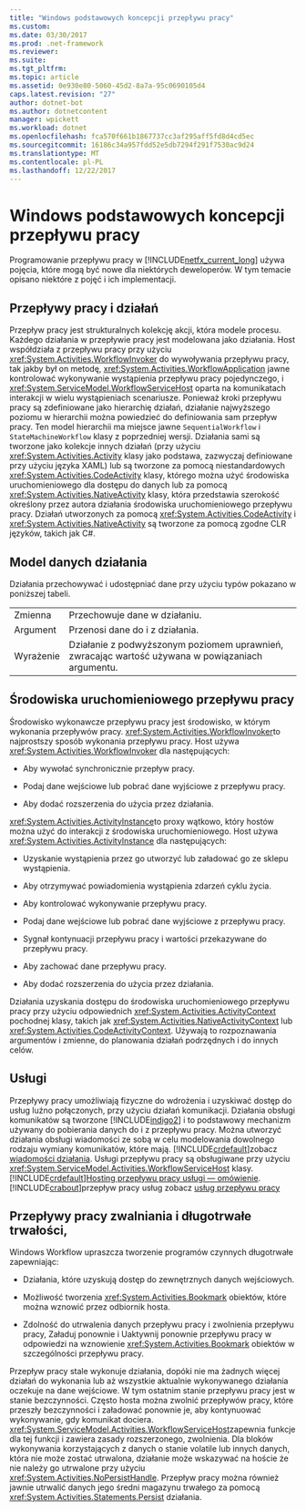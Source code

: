 ```yaml
---
title: "Windows podstawowych koncepcji przepływu pracy"
ms.custom: 
ms.date: 03/30/2017
ms.prod: .net-framework
ms.reviewer: 
ms.suite: 
ms.tgt_pltfrm: 
ms.topic: article
ms.assetid: 0e930e80-5060-45d2-8a7a-95c0690105d4
caps.latest.revision: "27"
author: dotnet-bot
ms.author: dotnetcontent
manager: wpickett
ms.workload: dotnet
ms.openlocfilehash: fca570f661b1867737cc3af295aff5fd8d4cd5ec
ms.sourcegitcommit: 16186c34a957fdd52e5db7294f291f7530ac9d24
ms.translationtype: MT
ms.contentlocale: pl-PL
ms.lasthandoff: 12/22/2017
---
```

# <a name="fundamental-windows-workflow-concepts"></a>Windows podstawowych koncepcji przepływu pracy
Programowanie przepływu pracy w [!INCLUDE[netfx_current_long](../../../includes/netfx-current-long-md.md)] używa pojęcia, które mogą być nowe dla niektórych deweloperów. W tym temacie opisano niektóre z pojęć i ich implementacji.  
  
## <a name="workflows-and-activities"></a>Przepływy pracy i działań  
 Przepływ pracy jest strukturalnych kolekcję akcji, która modele procesu. Każdego działania w przepływie pracy jest modelowana jako działania. Host współdziała z przepływu pracy przy użyciu <xref:System.Activities.WorkflowInvoker> do wywoływania przepływu pracy, tak jakby był on metodę, <xref:System.Activities.WorkflowApplication> jawne kontrolować wykonywanie wystąpienia przepływu pracy pojedynczego, i <xref:System.ServiceModel.WorkflowServiceHost> oparta na komunikatach interakcji w wielu wystąpieniach scenariusze. Ponieważ kroki przepływu pracy są zdefiniowane jako hierarchię działań, działanie najwyższego poziomu w hierarchii można powiedzieć do definiowania sam przepływ pracy. Ten model hierarchii ma miejsce jawne `SequentialWorkflow` i `StateMachineWorkflow` klasy z poprzedniej wersji. Działania sami są tworzone jako kolekcje innych działań (przy użyciu <xref:System.Activities.Activity> klasy jako podstawa, zazwyczaj definiowane przy użyciu języka XAML) lub są tworzone za pomocą niestandardowych <xref:System.Activities.CodeActivity> klasy, którego można użyć środowiska uruchomieniowego dla dostępu do danych lub za pomocą <xref:System.Activities.NativeActivity> klasy, która przedstawia szerokość określony przez autora działania środowiska uruchomieniowego przepływu pracy. Działań utworzonych za pomocą <xref:System.Activities.CodeActivity> i <xref:System.Activities.NativeActivity> są tworzone za pomocą zgodne CLR języków, takich jak C#.  
  
## <a name="activity-data-model"></a>Model danych działania  
 Działania przechowywać i udostępniać dane przy użyciu typów pokazano w poniższej tabeli.  
  
|||  
|-|-|  
|Zmienna|Przechowuje dane w działaniu.|  
|Argument|Przenosi dane do i z działania.|  
|Wyrażenie|Działanie z podwyższonym poziomem uprawnień, zwracając wartość używana w powiązaniach argumentu.|  
  
## <a name="workflow-runtime"></a>Środowiska uruchomieniowego przepływu pracy  
 Środowisko wykonawcze przepływu pracy jest środowisko, w którym wykonania przepływów pracy. <xref:System.Activities.WorkflowInvoker>to najprostszy sposób wykonania przepływu pracy. Host używa <xref:System.Activities.WorkflowInvoker> dla następujących:  
  
-   Aby wywołać synchronicznie przepływ pracy.  
  
-   Podaj dane wejściowe lub pobrać dane wyjściowe z przepływu pracy.  
  
-   Aby dodać rozszerzenia do użycia przez działania.  
  
 <xref:System.Activities.ActivityInstance>to proxy wątkowo, który hostów można użyć do interakcji z środowiska uruchomieniowego. Host używa <xref:System.Activities.ActivityInstance> dla następujących:  
  
-   Uzyskanie wystąpienia przez go utworzyć lub załadować go ze sklepu wystąpienia.  
  
-   Aby otrzymywać powiadomienia wystąpienia zdarzeń cyklu życia.  
  
-   Aby kontrolować wykonywanie przepływu pracy.  
  
-   Podaj dane wejściowe lub pobrać dane wyjściowe z przepływu pracy.  
  
-   Sygnał kontynuacji przepływu pracy i wartości przekazywane do przepływu pracy.  
  
-   Aby zachować dane przepływu pracy.  
  
-   Aby dodać rozszerzenia do użycia przez działania.  
  
 Działania uzyskania dostępu do środowiska uruchomieniowego przepływu pracy przy użyciu odpowiednich <xref:System.Activities.ActivityContext> pochodnej klasy, takich jak <xref:System.Activities.NativeActivityContext> lub <xref:System.Activities.CodeActivityContext>. Używają to rozpoznawania argumentów i zmienne, do planowania działań podrzędnych i do innych celów.  
  
## <a name="services"></a>Usługi  
 Przepływy pracy umożliwiają fizyczne do wdrożenia i uzyskiwać dostęp do usług luźno połączonych, przy użyciu działań komunikacji. Działania obsługi komunikatów są tworzone [!INCLUDE[indigo2](../../../includes/indigo2-md.md)] i to podstawowy mechanizm używany do pobierania danych do i z przepływu pracy. Można utworzyć działania obsługi wiadomości ze sobą w celu modelowania dowolnego rodzaju wymiany komunikatów, które mają. [!INCLUDE[crdefault](../../../includes/crdefault-md.md)]zobacz [wiadomości działania](../../../docs/framework/wcf/feature-details/messaging-activities.md). Usługi przepływu pracy są obsługiwane przy użyciu <xref:System.ServiceModel.Activities.WorkflowServiceHost> klasy. [!INCLUDE[crdefault](../../../includes/crdefault-md.md)][Hosting przepływu pracy usługi — omówienie](../../../docs/framework/wcf/feature-details/hosting-workflow-services-overview.md). [!INCLUDE[crabout](../../../includes/crabout-md.md)]przepływ pracy usług zobacz [usług przepływu pracy](../../../docs/framework/wcf/feature-details/workflow-services.md)  
  
## <a name="persistence-unloading-and-long-running-workflows"></a>Przepływy pracy zwalniania i długotrwałe trwałości,  
 Windows Workflow upraszcza tworzenie programów czynnych długotrwałe zapewniając:  
  
-   Działania, które uzyskują dostęp do zewnętrznych danych wejściowych.  
  
-   Możliwość tworzenia <xref:System.Activities.Bookmark> obiektów, które można wznowić przez odbiornik hosta.  
  
-   Zdolność do utrwalenia danych przepływu pracy i zwolnienia przepływu pracy, Załaduj ponownie i Uaktywnij ponownie przepływu pracy w odpowiedzi na wznowienie <xref:System.Activities.Bookmark> obiektów w szczególności przepływu pracy.  
  
 Przepływ pracy stale wykonuje działania, dopóki nie ma żadnych więcej działań do wykonania lub aż wszystkie aktualnie wykonywanego działania oczekuje na dane wejściowe. W tym ostatnim stanie przepływu pracy jest w stanie bezczynności. Często hosta można zwolnić przepływów pracy, które przeszły bezczynności i załadować ponownie je, aby kontynuować wykonywanie, gdy komunikat dociera. <xref:System.ServiceModel.Activities.WorkflowServiceHost>zapewnia funkcje dla tej funkcji i zawiera zasady rozszerzonego, zwolnienia. Dla bloków wykonywania korzystających z danych o stanie volatile lub innych danych, która nie może zostać utrwalona, działanie może wskazywać na hoście że nie należy go utrwalone przy użyciu <xref:System.Activities.NoPersistHandle>. Przepływ pracy można również jawnie utrwalić danych jego średni magazynu trwałego za pomocą <xref:System.Activities.Statements.Persist> działania.
